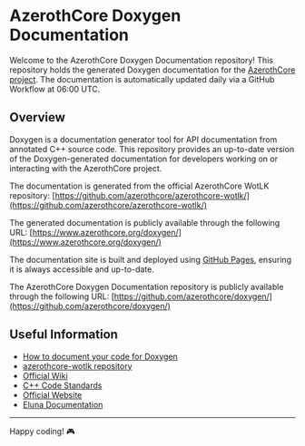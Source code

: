 # AzerothCore Doxygen Documentation

Welcome to the AzerothCore Doxygen Documentation repository! This repository holds the generated Doxygen documentation for the [AzerothCore project](https://www.azerothcore.org). The documentation is automatically updated daily via a GitHub Workflow at 06:00 UTC.

## Overview

Doxygen is a documentation generator tool for API documentation from annotated C++ source code. This repository provides an up-to-date version of the Doxygen-generated documentation for developers working on or interacting with the AzerothCore project.

The documentation is generated from the official AzerothCore WotLK repository:
[https://github.com/azerothcore/azerothcore-wotlk/](https://github.com/azerothcore/azerothcore-wotlk/)

The generated documentation is publicly available through the following URL:
[https://www.azerothcore.org/doxygen/](https://www.azerothcore.org/doxygen/)

The documentation site is built and deployed using [GitHub Pages](https://pages.github.com/), ensuring it is always accessible and up-to-date.

The AzerothCore Doxygen Documentation repository is publicly available through the following URL:
[https://github.com/azerothcore/doxygen/](https://github.com/azerothcore/doxygen/)

## Useful Information

- [How to document your code for Doxygen](https://www.azerothcore.org/wiki/how-to-document-code)
- [azerothcore-wotlk repository](https://github.com/azerothcore/azerothcore-wotlk)
- [Official Wiki](https://www.azerothcore.org/wiki/home)
- [C++ Code Standards](https://www.azerothcore.org/wiki/cpp-code-standards)
- [Official Website](https://www.azerothcore.org/)
- [Eluna Documentation](https://www.azerothcore.org/pages/eluna/)

---

Happy coding! 🎮
